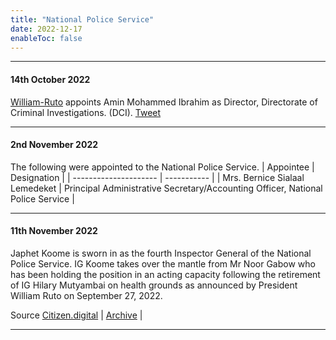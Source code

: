 ```yaml
---
title: "National Police Service"
date: 2022-12-17
enableToc: false
---
```


---
#### 14th October 2022
[William-Ruto](notes/William-Ruto.md) appoints Amin Mohammed Ibrahim as Director, Directorate of Criminal Investigations. (DCI). [Tweet](https://twitter.com/OliverMathenge/status/1581163242503536641/photo/1)

---
#### 2nd November 2022

The following were appointed to the National Police Service.
| Appointee             | Designation |
| --------------------- | ----------- |
| Mrs. Bernice Sialaal Lemedeket | Principal Administrative Secretary/Accounting Officer, National Police Service      |

---
#### 11th November 2022
Japhet Koome is  sworn in as the fourth Inspector General of the National Police Service. IG Koome takes over the mantle from Mr Noor Gabow who has been holding the position in an acting capacity following the retirement of IG Hilary Mutyambai on health grounds as announced by President William Ruto on September 27, 2022.

Source [Citizen.digital](https://www.citizen.digital/news/japhet-koome-sworn-in-as-new-inspector-general-of-police-n309230) |  [Archive](https://web.archive.org/web/20221111070213/https://www.citizen.digital/news/japhet-koome-sworn-in-as-new-inspector-general-of-police-n309230) |

---


